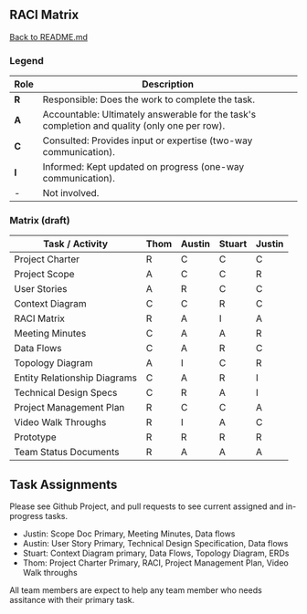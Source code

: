 ## RACI Matrix
[Back to README.md](../../README.md)
### Legend
| Role | Description |
|------|-------------|
| **R** | Responsible: Does the work to complete the task. |
| **A** | Accountable: Ultimately answerable for the task's completion and quality (only one per row). |
| **C** | Consulted: Provides input or expertise (two-way communication). |
| **I** | Informed: Kept updated on progress (one-way communication). |
| -    | Not involved. |

### Matrix (draft)

| Task / Activity                  |       Thom      | Austin    | Stuart   | Justin       |
|----------------------------------|-----------------|-----------|----------|--------------|
| Project Charter                  |        R        |     C     |    C     |      C       |
| Project Scope                    |        A        |     C     |    C     |      R       |
| User Stories                     |        A        |     R     |    C     |      C       |
| Context Diagram                  |        C        |     C     |    R     |      C       |
| RACI Matrix                      |        R        |     A     |    I     |      A       |
| Meeting Minutes                  |        C        |     A     |    A     |      R       |
| Data Flows                       |        C        |     A     |    R     |      C       |
| Topology Diagram                 |        A        |     I     |    C     |      R       | 
| Entity Relationship Diagrams     |        C        |     A     |    R     |      I       |
| Technical Design Specs           |        C        |     R     |    A     |      I       |
| Project Management Plan          |        R        |     C     |    C     |      A       | 
| Video Walk Throughs              |        R        |     I     |    A     |      C       | 
| Prototype                        |        R        |     R     |    R     |      R       | 
| Team Status Documents            |        R        |     A     |    A     |      A       | 




## Task Assignments 

Please see Github Project, and pull requests to see current assigned and in-progress tasks.

* Justin: Scope Doc Primary, Meeting Minutes, Data flows
* Austin: User Story Primary, Technical Design Specification, Data flows
* Stuart: Context Diagram primary, Data Flows, Topology Diagram, ERDs
* Thom: Project Charter Primary, RACI, Project Management Plan, Video Walk throughs

All team members are expect to help any team member who needs assitance with their primary task. 